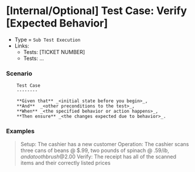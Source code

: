 # [Internal/Optional] Test Case: Verify [Expected Behavior]

- Type = `Sub Test Execution`
- Links:
    - Tests: [TICKET NUMBER]
    - Tests: ...

### Scenario

```
    Test Case
    --------

    **Given that** _<initial state before you begin>_,
    **And**  _<other preconditions to the test>_,
    **When** _<the specified behavior or action happens>_,
    **Then ensure** _<the changes expected due to behavior>_.
```

### Examples

> Setup: The cashier has a new customer
> Operation: The cashier scans three cans of beans @
> $.99, two pounds of spinach @ $.59/lb, and a
> toothbrush @$2.00
> Verify: The receipt has all of the scanned items and
> their correctly listed prices
